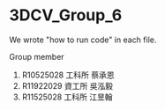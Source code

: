 # 3DCV_Group_6


We wrote "how to run code" in each file.

Group member
1. R10525028 工科所 蔡承恩
2. R11922029 資工所 吳泓毅
3. R11525028 工科所 江昱翰